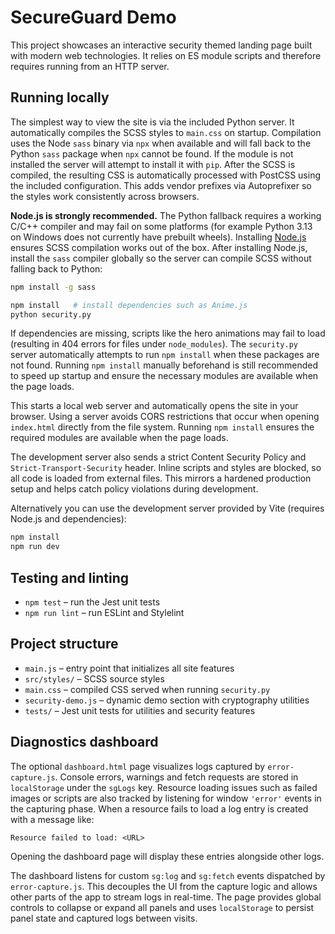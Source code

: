 # SecureGuard Demo

This project showcases an interactive security themed landing page built with modern web technologies. It relies on ES module scripts and therefore requires running from an HTTP server.

## Running locally

The simplest way to view the site is via the included Python server.
It automatically compiles the SCSS styles to `main.css` on startup.
Compilation uses the Node `sass` binary via `npx` when available and will
fall back to the Python `sass` package when `npx` cannot be found. If the module
is not installed the server will attempt to install it with `pip`.
After the SCSS is compiled, the resulting CSS is automatically processed
with PostCSS using the included configuration. This adds vendor prefixes via
Autoprefixer so the styles work consistently across browsers.

**Node.js is strongly recommended.** The Python fallback requires a working C/C++
compiler and may fail on some platforms (for example Python 3.13 on Windows does
not currently have prebuilt wheels). Installing [Node.js](https://nodejs.org)
ensures SCSS compilation works out of the box. After installing Node.js,
install the `sass` compiler globally so the server can compile SCSS without
falling back to Python:

```bash
npm install -g sass
```

```bash
npm install   # install dependencies such as Anime.js
python security.py
```

If dependencies are missing, scripts like the hero animations may fail to load
(resulting in 404 errors for files under `node_modules`). The `security.py`
server automatically attempts to run `npm install` when these packages are not
found. Running `npm install` manually beforehand is still recommended to speed
up startup and ensure the necessary modules are available when the page loads.

This starts a local web server and automatically opens the site in your browser. Using a server avoids CORS restrictions that occur when opening `index.html` directly from the file system. Running `npm install` ensures the required modules are available when the page loads.

The development server also sends a strict Content Security Policy and
`Strict-Transport-Security` header. Inline scripts and styles are blocked, so
all code is loaded from external files. This mirrors a hardened production setup
and helps catch policy violations during development.

Alternatively you can use the development server provided by Vite (requires Node.js and dependencies):

```bash
npm install
npm run dev
```

## Testing and linting

- `npm test` – run the Jest unit tests
- `npm run lint` – run ESLint and Stylelint

## Project structure

- `main.js` – entry point that initializes all site features
- `src/styles/` – SCSS source styles
- `main.css` – compiled CSS served when running `security.py`
- `security-demo.js` – dynamic demo section with cryptography utilities
- `tests/` – Jest unit tests for utilities and security features

## Diagnostics dashboard

The optional `dashboard.html` page visualizes logs captured by
`error-capture.js`. Console errors, warnings and fetch requests are stored in
`localStorage` under the `sgLogs` key. Resource loading issues such as failed
images or scripts are also tracked by listening for window `'error'` events in
the capturing phase. When a resource fails to load a log entry is created with a
message like:

```
Resource failed to load: <URL>
```

Opening the dashboard page will display these entries alongside other logs.

The dashboard listens for custom `sg:log` and `sg:fetch` events dispatched by
`error-capture.js`. This decouples the UI from the capture logic and allows
other parts of the app to stream logs in real-time. The page provides global
controls to collapse or expand all panels and uses `localStorage` to persist
panel state and captured logs between visits.


